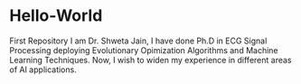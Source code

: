 # Hello-World
First Repository
I am Dr. Shweta Jain, I have done Ph.D in ECG Signal Processing deploying Evolutionary Opimization Algorithms and Machine Learning Techniques. 
Now, I wish to widen my experience in different areas of AI applications.
